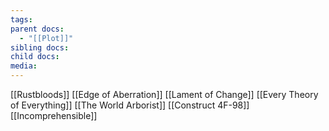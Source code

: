 ```yaml
---
tags: 
parent docs:
  - "[[Plot]]"
sibling docs: 
child docs: 
media:
---
```

[[Rustbloods]]
[[Edge of Aberration]]
[[Lament of Change]]
	[[Every Theory of Everything]]
[[The World Arborist]]
[[Construct 4F-98]]
[[Incomprehensible]]